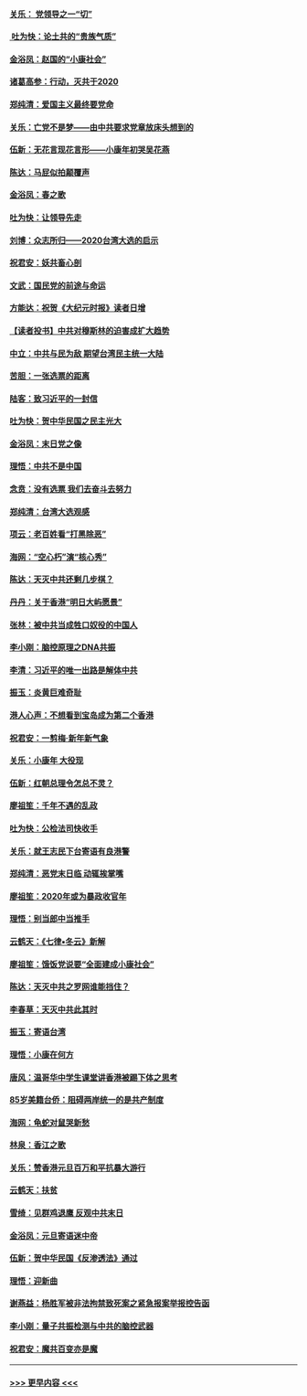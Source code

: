#### [关乐： 党领导之一“切”](../pages/nsc993/n11804505.md?t=01192022) 
#### [ 吐为快：论土共的“贵族气质”](../pages/nsc993/n11804490.md?t=01192022) 
#### [金浴凤：赵国的“小康社会”](../pages/nsc993/n11804452.md?t=01192022) 
#### [诸葛高参：行动，灭共于2020](../pages/nsc993/n11804120.md?t=01192022) 
#### [郑纯清：爱国主义最终要党命](../pages/nsc993/n11802197.md?t=01192022) 
#### [关乐：亡党不是梦——由中共要求党章放床头想到的](../pages/nsc993/n11802156.md?t=01192022) 
#### [伍新：无花言现花言形——小康年初哭吴花燕](../pages/nsc993/n11800044.md?t=01192022) 
#### [陈达：马屁似拍颠覆声](../pages/nsc993/n11800010.md?t=01192022) 
#### [金浴凤：春之歌](../pages/nsc993/n11797687.md?t=01192022) 
#### [吐为快：让领导先走](../pages/nsc993/n11797512.md?t=01192022) 
#### [刘博：众志所归——2020台湾大选的启示](../pages/nsc993/n11796878.md?t=01192022) 
#### [祝君安：妖共畜心剖](../pages/nsc993/n11794273.md?t=01192022) 
#### [文武：国民党的前途与命运](../pages/nsc993/n11794198.md?t=01192022) 
#### [方能达：祝贺《大纪元时报》读者日增](../pages/nsc993/n11793807.md?t=01192022) 
#### [【读者投书】中共对穆斯林的迫害成扩大趋势](../pages/nsc993/n11791371.md?t=01192022) 
#### [中立：中共与民为敌 期望台湾民主统一大陆](../pages/nsc993/n11790392.md?t=01192022) 
#### [苦胆：一张选票的距离](../pages/nsc993/n11788914.md?t=01192022) 
#### [陆客：致习近平的一封信](../pages/nsc993/n11788867.md?t=01192022) 
#### [吐为快：贺中华民国之民主光大](../pages/nsc993/n11788618.md?t=01192022) 
#### [金浴凤：末日党之像](../pages/nsc993/n11787475.md?t=01192022) 
#### [理悟：中共不是中国](../pages/nsc993/n11787463.md?t=01192022) 
#### [念贲：没有选票  我们去奋斗去努力](../pages/nsc993/n11787398.md?t=01192022) 
#### [郑纯清：台湾大选观感](../pages/nsc993/n11786210.md?t=01192022) 
#### [项云：老百姓看“打黑除恶”](../pages/nsc993/n11785398.md?t=01192022) 
#### [海网：“空心朽”演“核心秀”](../pages/nsc993/n11783874.md?t=01192022) 
#### [陈达：天灭中共还剩几步棋？](../pages/nsc993/n11783719.md?t=01192022) 
#### [丹丹：关于香港“明日大屿愿景”](../pages/nsc993/n11783273.md?t=01192022) 
#### [张林：被中共当成牲口奴役的中国人](../pages/nsc993/n11782397.md?t=01192022) 
#### [李小刚：脑控原理之DNA共振](../pages/nsc993/n11780962.md?t=01192022) 
#### [李清：习近平的唯一出路是解体中共](../pages/nsc993/n11780866.md?t=01192022) 
#### [振玉：炎黄巨难奇耻](../pages/nsc993/n11779632.md?t=01192022) 
#### [港人心声：不想看到宝岛成为第二个香港](../pages/nsc993/n11778817.md?t=01192022) 
#### [祝君安：一剪梅‧新年新气象](../pages/nsc993/n11776340.md?t=01192022) 
#### [关乐：小康年 大役现](../pages/nsc993/n11774213.md?t=01192022) 
#### [伍新：红朝总理令怎总不灵？](../pages/nsc993/n11770813.md?t=01192022) 
#### [廖祖笙：千年不遇的乱政](../pages/nsc993/n11770373.md?t=01192022) 
#### [吐为快：公检法司快收手](../pages/nsc993/n11770359.md?t=01192022) 
#### [关乐：就王志民下台寄语有良港警](../pages/nsc993/n11769903.md?t=01192022) 
#### [郑纯清：恶党末日临 动辄挨掌嘴](../pages/nsc993/n11769356.md?t=01192022) 
#### [廖祖笙：2020年或为暴政收官年](../pages/nsc993/n11768216.md?t=01192022) 
#### [理悟：别当郎中当推手](../pages/nsc993/n11768243.md?t=01192022) 
#### [云鹤天：《七律▪冬云》新解](../pages/nsc993/n11768204.md?t=01192022) 
#### [廖祖笙：饿饭党说要“全面建成小康社会”](../pages/nsc993/n11767482.md?t=01192022) 
#### [陈达：天灭中共之罗网谁能挡住？](../pages/nsc993/n11767465.md?t=01192022) 
#### [李春草：天灭中共此其时](../pages/nsc993/n11767452.md?t=01192022) 
#### [振玉：寄语台湾](../pages/nsc993/n11767432.md?t=01192022) 
#### [理悟：小康在何方](../pages/nsc993/n11767394.md?t=01192022) 
#### [唐风：温哥华中学生课堂讲香港被踢下体之思考](../pages/nsc993/n11766848.md?t=01192022) 
#### [85岁美籍台侨：阻碍两岸统一的是共产制度](../pages/nsc993/n11765043.md?t=01192022) 
#### [海网：龟蛇对鼠哭新愁](../pages/nsc993/n11764895.md?t=01192022) 
#### [林泉：香江之歌](../pages/nsc993/n11764415.md?t=01192022) 
#### [关乐：赞香港元旦百万和平抗暴大游行](../pages/nsc993/n11764382.md?t=01192022) 
#### [云鹤天：扶贫](../pages/nsc993/n11764245.md?t=01192022) 
#### [雪绮：见群鸡退鹰  反观中共末日](../pages/nsc993/n11762112.md?t=01192022) 
#### [金浴凤：元旦寄语迷中帝](../pages/nsc993/n11761788.md?t=01192022) 
#### [伍新：贺中华民国《反渗透法》通过](../pages/nsc993/n11761994.md?t=01192022) 
#### [理悟：迎新曲](../pages/nsc993/n11761152.md?t=01192022) 
#### [谢燕益：杨胜军被非法拘禁致死案之紧急报案举报控告函](../pages/nsc993/n11756134.md?t=01192022) 
#### [李小刚：量子共振检测与中共的脑控武器](../pages/nsc993/n11754518.md?t=01192022) 
#### [祝君安：魔共百变亦是魔](../pages/nsc993/n11754469.md?t=01192022) 

----
#### [ >>> 更早内容 <<< ](../indexes/nsc993-earlier.md)
